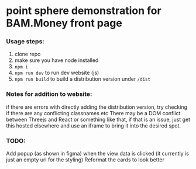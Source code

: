 # point sphere demonstration for BAM.Money front page

### Usage steps:
1. clone repo
2. make sure you have node installed
3. `npm i`
4. `npm run dev` to run dev website (js)
5. `npm run build` to build a distribution version under `/dist`

### Notes for addition to website:
if there are errors with directly adding the distribution version, try checking if there are any conflicting classnames etc
There may be a DOM conflict between Threejs and React or something like that, if that is an issue, just get this hosted elsewhere and use an iframe to bring it into the desired spot.

### TODO:
Add popup (as shown in figma) when the view data is clicked (it currently is just an empty url for the styling)
Reformat the cards to look better
